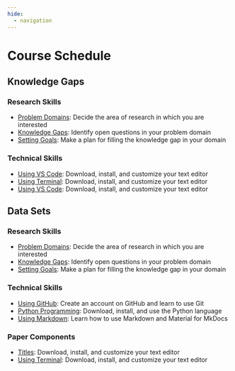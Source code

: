 ```yaml
---
hide:
  - navigation
---
```


# Course Schedule

## Knowledge Gaps

### Research Skills

- [Problem Domains](/research-skills/problem-domains/): Decide the area of research in which you are interested
- [Knowledge Gaps](/research-skills/knowledge-gaps/): Identify open questions in your problem domain
- [Setting Goals](/research-skills/setting-goals/): Make a plan for filling the knowledge gap in your domain

### Technical Skills

- [Using VS Code](/technical-skills/using-vscode/): Download, install, and customize your text editor
- [Using Terminal](/technical-skills/using-terminal/): Download, install, and customize your text editor
- [Using VS Code](/technical-skills/using-vscode/): Download, install, and customize your text editor

## Data Sets

### Research Skills

- [Problem Domains](/research-skills/problem-domains/): Decide the area of research in which you are interested
- [Knowledge Gaps](/research-skills/knowledge-gaps/): Identify open questions in your problem domain
- [Setting Goals](/research-skills/setting-goals/): Make a plan for filling the knowledge gap in your domain

### Technical Skills

- [Using GitHub](/technical-skills/using-github/): Create an account on GitHub and learn to use Git
- [Python Programming](/technical-skills/python-programming/): Download, install, and use the Python language
- [Using Markdown](/technical-skills/using-markdown/): Learn how to use Markdown and Material for MkDocs

### Paper Components

- [Titles](/paper-components/paper-titles/): Download, install, and customize your text editor
- [Using Terminal](/technical-skills/using-terminal/): Download, install, and customize your text editor
